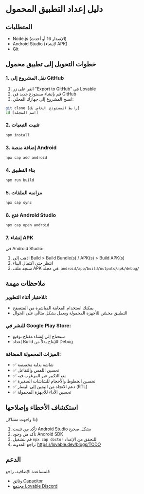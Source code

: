 
# دليل إعداد التطبيق المحمول

## المتطلبات
- Node.js (الإصدار 16 أو أحدث)
- Android Studio (لإنشاء APK)
- Git

## خطوات التحويل إلى تطبيق محمول

### 1. نقل المشروع إلى GitHub
1. انقر على زر "Export to GitHub" في Lovable
2. قم بإنشاء مستودع جديد في GitHub
3. انسخ المشروع إلى جهازك المحلي:
```bash
git clone [رابط المستودع الخاص بك]
cd [اسم المجلد]
```

### 2. تثبيت التبعيات
```bash
npm install
```

### 3. إضافة منصة Android
```bash
npx cap add android
```

### 4. بناء التطبيق
```bash
npm run build
```

### 5. مزامنة الملفات
```bash
npx cap sync
```

### 6. فتح Android Studio
```bash
npx cap open android
```

### 7. إنشاء APK
في Android Studio:
1. اذهب إلى Build > Build Bundle(s) / APK(s) > Build APK(s)
2. انتظر حتى اكتمال البناء
3. ستجد ملف APK في مجلد: `android/app/build/outputs/apk/debug/`

## ملاحظات مهمة

### للاختبار أثناء التطوير:
- يمكنك استخدام المعاينة المباشرة من المتصفح
- التطبيق محسّن للأجهزة المحمولة ويعمل بشكل مثالي على الجوال

### للنشر في Google Play Store:
- ستحتاج إلى إنشاء مفتاح توقيع
- إعداد Build للإنتاج بدلاً من Debug

### الميزات المحمولة المضافة:
- ✅ شاشة بداية مخصصة
- ✅ تحسين اللمس والتفاعل
- ✅ منع التكبير غير المرغوب فيه
- ✅ تحسين الخطوط والأحجام للشاشات الصغيرة
- ✅ دعم الاتجاه من اليمين إلى اليسار (RTL)
- ✅ تحسين الأداء للأجهزة المحمولة

## استكشاف الأخطاء وإصلاحها

إذا واجهت مشاكل:
1. تأكد من تثبيت Android Studio بشكل صحيح
2. تأكد من وجود Android SDK
3. قم بتشغيل `npx cap doctor` للتحقق من الإعداد
4. راجع المدونة: https://lovable.dev/blogs/TODO

## الدعم
للمساعدة الإضافية، راجع:
- [وثائق Capacitor](https://capacitorjs.com/docs)
- [مجتمع Lovable Discord](https://discord.com/channels/1119885301872070706/1280461670979993613)
